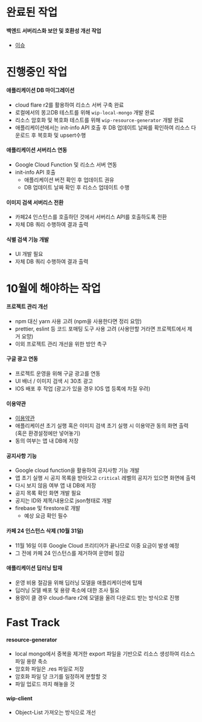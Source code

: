 # 완료된 작업
#### 백엔드 서버리스화 보안 및 호환성 개선 작업
- [이슈](https://github.com/KNUT-Capstone-Design-team-1/wip-serverless/issues/5)

# 진행중인 작업
#### 애플리케이션 DB 마이그레이션
- cloud flare r2를 활용하여 리소스 서버 구축 완료
- 로컬에서의 몽고DB 테스트를 위해 `wip-local-mongo` 개발 완료
- 리소스 암호화 및 복호화 테스트를 위해 `wip-resource-generator` 개발 완료
- 애플리케이션에서는 init-info API 호출 후 DB 업데이트 날짜를 확인하여 리소스 다운로드 후 복호화 및 upsert수행

#### 애플리케이션 서버리스 연동
- Google Cloud Function 및 리소스 서버 연동
- init-info API 호출
  - 애플리케이션 버전 확인 후 업데이트 권유
  - DB 업데이트 날짜 확인 후 리소스 업데이트 수행

#### 이미지 검색 서버리스 전환
- 카페24 인스턴스를 호출하던 것에서 서버리스 API를 호출하도록 전환
- 자체 DB 쿼리 수행하여 결과 출력

#### 식별 검색 기능 개발
- UI 개발 필요
- 자체 DB 쿼리 수행하여 결과 출력

# 10월에 해야하는 작업
#### 프로젝트 관리 개선
- npm 대신 yarn 사용 고려 (npm을 사용한다면 정리 요망)
- prettier, eslint 등 코드 포매팅 도구 사용 고려 (사용안할 거라면 프로젝트에서 제거 요망)
- 이외 프로젝트 관리 개선을 위한 방안 촉구

#### 구글 광고 연동
- 프로젝트 운영을 위해 구글 광고를 연동
- UI 배너 / 이미지 검색 시 30초 광고
- IOS 배포 후 작업 (광고가 있을 경우 IOS 앱 등록에 차질 우려)

#### 이용약관
- [이용약관](https://github.com/orgs/KNUT-Capstone-Design-team-1/projects/3?pane=issue&itemId=22890441)
- 애플리케이션 초기 실행 혹은 이미지 검색 초기 실행 시 이용약관 동의 화면 출력 (혹은 환경설정에만 넣어놓기)
- 동의 여부는 앱 내 DB에 저장

#### 공지사항 기능 
- Google cloud function을 활용하여 공지사항 기능 개발
- 앱 초기 실행 시 공지 목록을 받아오고 `critical` 레벨의 공지가 있으면 화면에 출력
- 다시 보지 않음 여부 앱 내 DB에 저장
- 공지 목록 확인 화면 개발 필요
- 공지는 ID와 제목/내용으로 json형태로 개발
- firebase 및 firestore로 개발
  - 예상 요금 확인 필수
 
#### 카페 24 인스턴스 삭제 (10월 31일)
- 11월 16일 이후 Google Cloud 프리티어가 끝나므로 이중 요금이 발생 예정
- 그 전에 카페 24 인스턴스를 제거하여 운영비 절감

#### 애플리케이션 딥러닝 탑재
- 운영 비용 절감을 위해 딥러닝 모델을 애플리케이션에 탑재
- 딥러닝 모델 배포 및 용량 축소에 대한 조사 필요
- 용량이 클 경우 cloud-flare r2에 모델을 올려 다운로드 받는 방식으로 진행

# Fast Track
#### resource-generator
- local mongo에서 중복을 제거한 export 파일을 기반으로 리소스 생성하여 리소스 파일 용량 축소
- 암호화 파일은 .res 파일로 저장
- 암호화 파일 당 크기를 일정하게 분할할 것
- 파일 업로드 까지 해놓을 것

#### wip-client
- Object-List 가져오는 방식으로 개선
